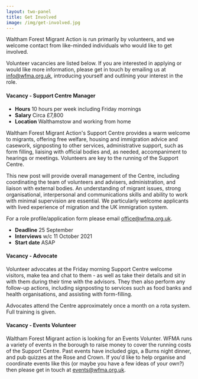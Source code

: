 ```yaml
---
layout: two-panel
title: Get Involved
image: /img/get-involved.jpg
---
```


Waltham Forest Migrant Action is run primarily by volunteers, and we welcome contact from like-minded individuals who would like to get involved. 

Volunteer vacancies are listed below. If you are interested in applying or would like more information, please get in touch by emailing us at [info@wfma.org.uk](info@wfma.org.uk), introducing yourself and outlining your interest in the role. 

#### Vacancy - Support Centre Manager

* **Hours** 10 hours per week including Friday mornings
* **Salary** Circa £7,800
* **Location** Walthamstow and working from home

Waltham Forest Migrant Action's Support Centre provides a warm
welcome to migrants, offering free welfare, housing and immigration
advice and casework, signposting to other services, administrative
support, such as form filling, liaising with official bodies and, as needed,
accompaniment to hearings or meetings. Volunteers are key to the
running of the Support Centre.

This new post will provide overall management of the Centre, including
coordinating the team of volunteers and advisers, administration, and
liaison with external bodies. An understanding of migrant issues, strong
organisational, interpersonal and communications skills and ability to work
with minimal supervision are essential. We particularly welcome applicants
with lived experience of migration and the UK immigration system.

For a role profile/application form please email <a href="mailto:office@wfma.org.uk">office@wfma.org.uk</a>.

* **Deadline** 25 September
* **Interviews** w/c 11 October 2021
* **Start date** ASAP

#### Vacancy - Advocate
Volunteer advocates at the Friday morning Support Centre welcome visitors, make tea and chat to them - as well as take their details and sit in with them during their time with the advisors. They then also perform any follow-up actions, including signposting to services such as food banks and health organisations, and assisting with form-filling. 

Advocates attend the Centre approximately once a month on a rota system. Full training is given.

#### Vacancy - Events Volunteer
Waltham Forest Migrant action is looking for an Events Volunter. WFMA runs a variety of events in the borough to raise money to cover the running costs of the Support Centre. Past events have included gigs, a Burns night dinner, and pub quizzes at the Rose and Crown. If you'd like to help organise and coordinate events like this (or maybe you have a few ideas of your own?) then please get in touch at [events@wfma.org.uk](events@wfma.org.uk).

